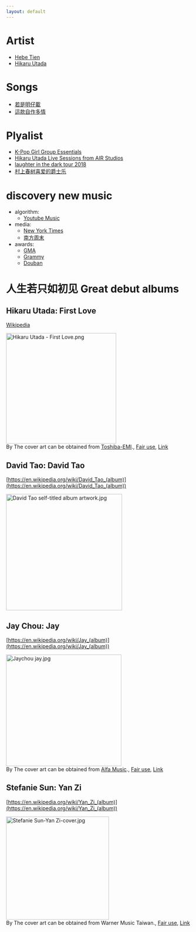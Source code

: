 ```yaml
---
layout: default
---
```


# Artist

* [Hebe Tien](https://music.youtube.com/channel/UCGkj4uoWx_1BA2tF9Q-9Y6w?si=ChwU0jjJLFW_ZCL_)
* [Hikaru Utada](https://music.youtube.com/channel/UCfDndVwpf3tOF-vDmFQveog)

# Songs

* [若是明仔載](https://www.youtube.com/watch?v=1nFImzIyYCw)
* [這款自作多情](https://youtu.be/UocMW7BG0ls?si=grGGy3ZU12aBTRkB)

# Plyalist

* [K-Pop Girl Group Essentials](https://youtube.com/playlist?list=PLq8dmudRNUv-AQ7wm9IzGpnr0Gw6l-O28&si=KjvufKQK_0XaSyIs)
* [Hikaru Utada Live Sessions from AIR Studios](https://www.netflix.com/title/81590689)
* [laughter in the dark tour 2018](https://www.netflix.com/title/81092491)
* [村上春树喜爱的爵士乐](https://www.youtube.com/watch?v=L5NhAZnQtN8)

# discovery new music

* algorithm:
    * [Youtube Music](https://music.youtube.com/library)
* media:
    * [New York Times](https://www.nytimes.com/section/arts/music)
    * [南方周末](https://www.infzm.com/search?k=%E9%9F%B3%E4%B9%90)
* awards:
    * [GMA](https://gma.tavis.tw/mediaGroup/default.asp)
    * [Grammy](https://www.grammy.com/)
    * [Douban](https://music.douban.com/annual/2023/?source=music_navigation)

# 人生若只如初见 Great debut albums

## Hikaru Utada: First Love

[Wikipedia](https://en.wikipedia.org/wiki/First_Love_(Hikaru_Utada_album))

<p><a href="https://en.wikipedia.org/wiki/File:Hikaru_Utada_-_First_Love.png#/media/File:Hikaru_Utada_-_First_Love.png"><img src="https://upload.wikimedia.org/wikipedia/en/8/82/Hikaru_Utada_-_First_Love.png" alt="Hikaru Utada - First Love.png" height="300" width="300"></a><br>By The cover art can be obtained from <a href="//en.wikipedia.org/wiki/Toshiba-EMI" class="mw-redirect" title="Toshiba-EMI">Toshiba-EMI</a>., <a href="//en.wikipedia.org/wiki/File:Hikaru_Utada_-_First_Love.png" title="Fair use of copyrighted material in the context of First Love (Hikaru Utada album)">Fair use</a>, <a href="https://en.wikipedia.org/w/index.php?curid=46250973">Link</a></p>

## David Tao: David Tao

[https://en.wikipedia.org/wiki/David_Tao_(album)](https://en.wikipedia.org/wiki/David_Tao_(album))

<img src="https://upload.wikimedia.org/wikipedia/en/f/f4/David_Tao_self-titled_album_artwork.jpg" alt="David Tao self-titled album artwork.jpg" height="316" width="316">

## Jay Chou: Jay

[https://en.wikipedia.org/wiki/Jay_(album)](https://en.wikipedia.org/wiki/Jay_(album))

<p><a href="https://en.wikipedia.org/wiki/File:Jaychou_jay.jpg#/media/File:Jaychou_jay.jpg"><img src="https://upload.wikimedia.org/wikipedia/en/3/3a/Jaychou_jay.jpg" alt="Jaychou jay.jpg" height="303" width="314"></a><br>By The cover art can be obtained from <a href="//en.wikipedia.org/wiki/Alfa_Music" class="mw-redirect" title="Alfa Music">Alfa Music</a>., <a href="//en.wikipedia.org/wiki/File:Jaychou_jay.jpg" title="Fair use of copyrighted material in the context of Jay (album)">Fair use</a>, <a href="https://en.wikipedia.org/w/index.php?curid=7194509">Link</a></p>

## Stefanie Sun: Yan Zi

[https://en.wikipedia.org/wiki/Yan_Zi_(album)](https://en.wikipedia.org/wiki/Yan_Zi_(album))

<p><a href="https://en.wikipedia.org/wiki/File:Stefanie_Sun-Yan_Zi-cover.jpg#/media/File:Stefanie_Sun-Yan_Zi-cover.jpg"><img src="https://upload.wikimedia.org/wikipedia/en/2/2e/Stefanie_Sun-Yan_Zi-cover.jpg" alt="Stefanie Sun-Yan Zi-cover.jpg" height="280" width="280"></a><br>By The cover art can be obtained from Warner Music Taiwan., <a href="//en.wikipedia.org/wiki/File:Stefanie_Sun-Yan_Zi-cover.jpg" title="Fair use of copyrighted material in the context of Yan Zi (album)">Fair use</a>, <a href="https://en.wikipedia.org/w/index.php?curid=31815540">Link</a></p>
